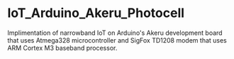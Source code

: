 # IoT_Arduino_Akeru_Photocell
Implimentation of narrowband IoT on Arduino's Akeru development board that uses Atmega328 microcontroller and SigFox TD1208 modem that uses ARM Cortex M3 baseband processor.
